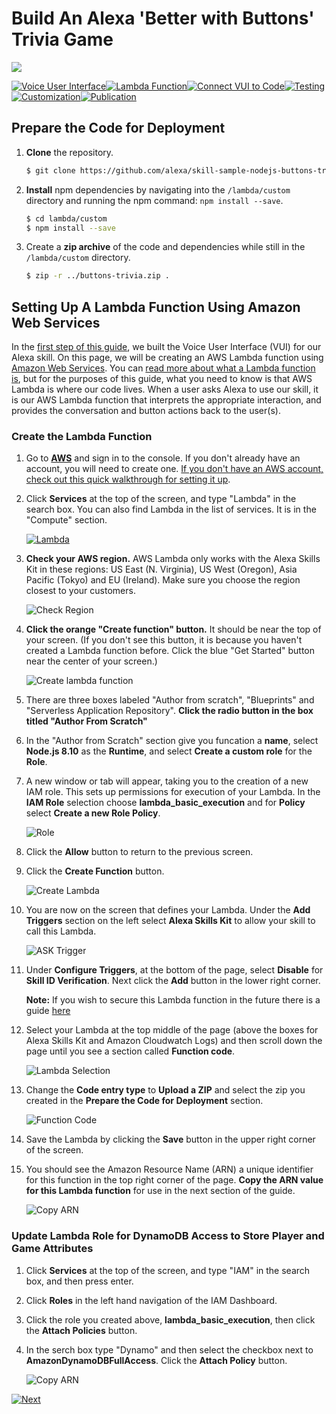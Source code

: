 #  Build An Alexa 'Better with Buttons' Trivia Game
<img src="https://m.media-amazon.com/images/G/01/mobile-apps/dex/alexa/alexa-skills-kit/tutorials/quiz-game/header._TTH_.png" />

[![Voice User Interface](https://m.media-amazon.com/images/G/01/mobile-apps/dex/alexa/alexa-skills-kit/tutorials/navigation/1-locked._TTH_.png)](./1-voice-user-interface.md)[![Lambda Function](https://m.media-amazon.com/images/G/01/mobile-apps/dex/alexa/alexa-skills-kit/tutorials/navigation/2-on._TTH_.png)](./2-lambda-function.md)[![Connect VUI to Code](https://m.media-amazon.com/images/G/01/mobile-apps/dex/alexa/alexa-skills-kit/tutorials/navigation/3-off._TTH_.png)](./3-connect-vui-to-code.md)[![Testing](https://m.media-amazon.com/images/G/01/mobile-apps/dex/alexa/alexa-skills-kit/tutorials/navigation/4-off._TTH_.png)](./4-testing.md)[![Customization](https://m.media-amazon.com/images/G/01/mobile-apps/dex/alexa/alexa-skills-kit/tutorials/navigation/5-off._TTH_.png)](./5-customization.md)[![Publication](https://m.media-amazon.com/images/G/01/mobile-apps/dex/alexa/alexa-skills-kit/tutorials/navigation/6-off._TTH_.png)](./6-publication.md)

## Prepare the Code for Deployment
1. **Clone** the repository.

	```bash
	$ git clone https://github.com/alexa/skill-sample-nodejs-buttons-trivia/
	```

2. **Install** npm dependencies by navigating into the `/lambda/custom` directory and running the npm command: `npm install --save`.

	```bash
	$ cd lambda/custom
	$ npm install --save
	```

3. Create a **zip archive** of the code and dependencies while still in the `/lambda/custom` directory.

	```bash
	$ zip -r ../buttons-trivia.zip .
	```

## Setting Up A Lambda Function Using Amazon Web Services

In the [first step of this guide](./1-voice-user-interface.md), we built the Voice User Interface (VUI) for our Alexa skill.  On this page, we will be creating an AWS Lambda function using [Amazon Web Services](http://aws.amazon.com).  You can [read more about what a Lambda function is](http://aws.amazon.com/lambda), but for the purposes of this guide, what you need to know is that AWS Lambda is where our code lives.  When a user asks Alexa to use our skill, it is our AWS Lambda function that interprets the appropriate interaction, and provides the conversation and button actions back to the user(s).

### Create the Lambda Function

1.  Go to **[AWS](https://aws.amazon.com)** and sign in to the console. If you don't already have an account, you will need to create one.  [If you don't have an AWS account, check out this quick walkthrough for setting it up](https://github.com/alexa/alexa-cookbook/blob/master/guides/aws-security-and-setup/set-up-aws.md).

2.  Click **Services** at the top of the screen, and type "Lambda" in the search box.  You can also find Lambda in the list of services.  It is in the "Compute" section.

    [![Lambda](./images/lambda.png)](https://console.aws.amazon.com/lambda/home)

3.  **Check your AWS region.** AWS Lambda only works with the Alexa Skills Kit in these regions: US East (N. Virginia), US West (Oregon), Asia Pacific (Tokyo)  and EU (Ireland).  Make sure you choose the region closest to your customers.

    ![Check Region](./images/useast.png)

4.  **Click the orange "Create function" button.** It should be near the top of your screen.  (If you don't see this button, it is because you haven't created a Lambda function before.  Click the blue "Get Started" button near the center of your screen.)

    ![Create lambda function](./images/create-function.png)

5.  There are three boxes labeled "Author from scratch", "Blueprints" and "Serverless Application Repository". **Click the radio button in the box titled  "Author From Scratch"**

6. In the "Author from Scratch" section give you funcation a **name**, select **Node.js 8.10** as the **Runtime**, and select **Create a custom role** for the **Role**.

7. A new window or tab will appear, taking you to the creation of a new IAM role. This sets up permissions for execution of your Lambda. In the **IAM Role** selection choose **lambda_basic_execution** and for **Policy** select **Create a new Role Policy**.

   ![Role](./images/role.png)

8. Click the **Allow** button to return to the previous screen.

9. Click the **Create Function** button.

   ![Create Lambda](./images/create-lambda.png)

10. You are now on the screen that defines your Lambda. Under the **Add Triggers** section on the left select **Alexa Skills Kit** to allow your skill to call this Lambda.

    ![ASK Trigger](./images/ask.png)

11. Under **Configure Triggers**, at the bottom of the page, select **Disable** for **Skill ID Verification**. Next click the **Add** button in the lower right corner.

    **Note:** If you wish to secure this Lambda function in the future there is a guide  [here](https://github.com/alexa/alexa-cookbook/blob/master/guides/aws-security-and-setup/secure-lambda-function.md)

12. Select your Lambda at the top middle of the page (above the boxes for Alexa Skills Kit and Amazon Cloudwatch Logs) and then scroll down the page until you see a section called **Function code**.

    ![Lambda Selection](./images/buttons-trivia.png)

13. Change the **Code entry type** to **Upload a ZIP** and select the zip you created in the **Prepare the Code for Deployment** section.

    ![Function Code](./images/function-code.png)

14. Save the Lambda by clicking the **Save** button in the upper right corner of the screen.

15. You should see the Amazon Resource Name (ARN) a unique identifier for this function in the top right corner of the page. **Copy the ARN value for this Lambda function** for use in the next section of the guide.

    ![Copy ARN](./images/arn.png)

### Update Lambda Role for DynamoDB Access to Store Player and Game Attributes

1. Click **Services** at the top of the screen, and type "IAM" in the search box, and then press enter.

2. Click **Roles** in the left hand navigation of the IAM Dashboard.

3. Click the role you created above, **lambda_basic_execution**, then click the **Attach Policies** button.

4. In the serch box type "Dynamo" and then select the checkbox next to **AmazonDynamoDBFullAccess**. Click the **Attach Policy** button.

    ![Copy ARN](./images/dynamo.png)


[![Next](https://m.media-amazon.com/images/G/01/mobile-apps/dex/alexa/alexa-skills-kit/tutorials/general/buttons/button_next_connect_vui_to_code._TTH_.png)](./3-connect-vui-to-code.md)
